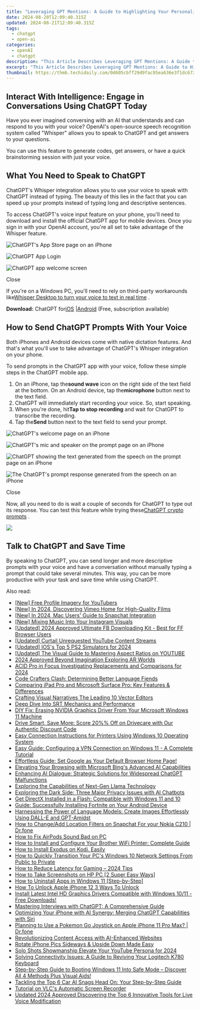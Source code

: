 ```yaml
---
title: "Leveraging GPT Mentions: A Guide to Highlighting Your Personalized GPTs During ChatGPT Interactions"
date: 2024-08-20T12:09:40.315Z
updated: 2024-08-21T12:09:40.315Z
tags:
  - chatgpt
  - open-ai
categories:
  - openAI
  - chatgpt
description: "This Article Describes Leveraging GPT Mentions: A Guide to Highlighting Your Personalized GPTs During ChatGPT Interactions"
excerpt: "This Article Describes Leveraging GPT Mentions: A Guide to Highlighting Your Personalized GPTs During ChatGPT Interactions"
thumbnail: https://thmb.techidaily.com/0d605cbff29d9fac95ea636e3f1dc6722b73dcac2e7b43e02dacf71b94afcc8e.jpg
---
```


## Interact With Intelligence: Engage in Conversations Using ChatGPT Today

 Have you ever imagined conversing with an AI that understands and can respond to you with your voice? OpenAI's open-source speech recognition system called "Whisper" allows you to speak to ChatGPT and get answers to your questions.

 You can use this feature to generate codes, get answers, or have a quick brainstorming session with just your voice.

## What You Need to Speak to ChatGPT

 ChatGPT's Whisper integration allows you to use your voice to speak with ChatGPT instead of typing. The beauty of this lies in the fact that you can speed up your prompts instead of typing long and descriptive sentences.

 To access ChatGPT's voice input feature on your phone, you'll need to download and install the official ChatGPT app for mobile devices. Once you sign in with your OpenAI account, you're all set to take advantage of the Whisper feature.

![ChatGPT's App Store page on an iPhone](https://static1.makeuseofimages.com/wordpress/wp-content/uploads/2023/08/chatgpt-s-app-store-page-on-an-iphone.jpg)

![ChatGPT App Login](https://static1.makeuseofimages.com/wordpress/wp-content/uploads/2023/05/chatgpt-app-login.jpg)

![ChatGPT app welcome screen](https://static1.makeuseofimages.com/wordpress/wp-content/uploads/2023/05/chatgpt-app-welcome-screen.jpg)

Close

 If you're on a Windows PC, you'll need to rely on third-party workarounds like[Whisper Desktop to turn your voice to text in real time](https://www.makeuseof.com/windows-whisper-desktop-guide/) .

**Download:** ChatGPT for[iOS](http://apps.apple.com/app/openai-chatgpt/id6448311069) |[Android](https://www.anrdoezrs.net/links/7251228/type/dlg/sid/UUmuoUeUpU2029654/https://play.google.com/store/apps/details?id=com.openai.chatgpt&hl=en&gl=US) (Free, subscription available)

## How to Send ChatGPT Prompts With Your Voice

 Both iPhones and Android devices come with native dictation features. And that's what you'll use to take advantage of ChatGPT's Whisper integration on your phone.

 To send prompts in the ChatGPT app with your voice, follow these simple steps in the ChatGPT mobile app.

1. On an iPhone, tap the**sound wave** icon on the right side of the text field at the bottom. On an Android device, tap the**microphone** button next to the text field.
2. ChatGPT will immediately start recording your voice. So, start speaking.
3. When you're done, hit**Tap to stop recording** and wait for ChatGPT to transcribe the recording.
4. Tap the**Send** button next to the text field to send your prompt.

![ChatGPT's welcome page on an iPhone](https://static1.makeuseofimages.com/wordpress/wp-content/uploads/2023/09/img_4309.jpg)

![ChatGPT's mic and speaker on the prompt page on an iPhone](https://static1.makeuseofimages.com/wordpress/wp-content/uploads/2023/09/img_4311.jpg)

![ChatGPT showing the text generated from the speech on the prompt page on an iPhone](https://static1.makeuseofimages.com/wordpress/wp-content/uploads/2023/09/img_4313.jpg)

![The ChatGPT's prompt response generated from the speech on an iPhone](https://static1.makeuseofimages.com/wordpress/wp-content/uploads/2023/09/img_4314.jpg)

Close

 Now, all you need to do is wait a couple of seconds for ChatGPT to type out its response. You can test this feature while trying these[ChatGPT crypto prompts](https://www.makeuseof.com/the-best-chatgpt-crypto-prompts/) .

<!-- affiliate ads begin -->
<a href="https://estore.winxdvd.com/order/checkout.php?PRODS=4612444&QTY=1&AFFILIATE=108875&CART=1"><img src="https://www.winxdvd.com/affiliate/new-banner/pt-728x90.jpg" border="0"></a>
<!-- affiliate ads end -->
## Talk to ChatGPT and Save Time

 By speaking to ChatGPT, you can send longer and more descriptive prompts with your voice and have a conversation without manually typing a prompt that could take several minutes. This way, you can be more productive with your task and save time while using ChatGPT.


<ins class="adsbygoogle"
     style="display:block"
     data-ad-format="autorelaxed"
     data-ad-client="ca-pub-7571918770474297"
     data-ad-slot="1223367746"></ins>



<ins class="adsbygoogle"
     style="display:block"
     data-ad-client="ca-pub-7571918770474297"
     data-ad-slot="8358498916"
     data-ad-format="auto"
     data-full-width-responsive="true"></ins>

<span class="atpl-alsoreadstyle">Also read:</span>
<div><ul>
<li><a href="https://youtube-stream.techidaily.com/new-free-profile-imagery-for-youtubers/"><u>[New] Free Profile Imagery for YouTubers</u></a></li>
<li><a href="https://vimeo-videos.techidaily.com/new-in-2024-discovering-vimeo-home-for-high-quality-films/"><u>[New] In 2024, Discovering Vimeo  Home for High-Quality Films</u></a></li>
<li><a href="https://snapchat-videos.techidaily.com/new-in-2024-mac-users-guide-to-snapchat-integration/"><u>[New] In 2024, Mac Users' Guide to Snapchat Integration</u></a></li>
<li><a href="https://instagram-videos.techidaily.com/new-mixing-music-into-your-instagram-visuals/"><u>[New] Mixing Music Into Your Instagram Visuals</u></a></li>
<li><a href="https://facebook-clips.techidaily.com/updated-2024-approved-ultimate-fb-downloading-kit-best-for-ff-browser-users/"><u>[Updated] 2024 Approved  Ultimate FB Downloading Kit - Best for FF Browser Users</u></a></li>
<li><a href="https://youtube-videos.techidaily.com/updated-curtail-unrequested-youtube-content-streams/"><u>[Updated] Curtail Unrequested YouTube Content Streams</u></a></li>
<li><a href="https://screen-capture.techidaily.com/updated-ioss-top-5-ps2-simulators-for-2024/"><u>[Updated] IOS's Top 5 PS2 Simulators for 2024</u></a></li>
<li><a href="https://facebook-record-videos.techidaily.com/updated-the-visual-guide-to-mastering-aspect-ratios-on-youtube/"><u>[Updated] The Visual Guide to Mastering Aspect Ratios on YOUTUBE</u></a></li>
<li><a href="https://extra-resources.techidaily.com/2024-approved-beyond-imagination-exploring-ar-worlds/"><u>2024 Approved  Beyond Imagination  Exploring AR Worlds</u></a></li>
<li><a href="https://fox-links.techidaily.com/acid-pro-in-focus-investigating-replacements-and-comparisons-for-2024/"><u>ACID Pro in Focus  Investigating Replacements and Comparisons for 2024</u></a></li>
<li><a href="https://tech-haven.techidaily.com/code-crafters-clash-determining-better-language-fiends/"><u>Code Crafters Clash: Determining Better Language Fiends</u></a></li>
<li><a href="https://buynow-info.techidaily.com/comparing-ipad-pro-and-microsoft-surface-pro-key-features-and-differences/"><u>Comparing iPad Pro and Microsoft Surface Pro: Key Features & Differences</u></a></li>
<li><a href="https://article-posts.techidaily.com/crafting-visual-narratives-the-leading-10-vector-editors/"><u>Crafting Visual Narratives  The Leading 10 Vector Editors</u></a></li>
<li><a href="https://fox-info.techidaily.com/deep-dive-into-srt-mechanics-and-performance/"><u>Deep Dive Into SRT Mechanics and Performance</u></a></li>
<li><a href="https://tech-haven.techidaily.com/diy-fix-erasing-nvidia-graphics-driver-from-your-microsoft-windows-11-machine/"><u>DIY Fix: Erasing NVIDIA Graphics Driver From Your Microsoft Windows 11 Machine</u></a></li>
<li><a href="https://tech-haven.techidaily.com/1723808315891-drive-smart-save-more-score-20-off-on-drivecare-with-our-authentic-discount-code/"><u>Drive Smart, Save More: Score 20%% Off on Drivecare with Our Authentic Discount Code</u></a></li>
<li><a href="https://tech-haven.techidaily.com/easy-connection-instructions-for-printers-using-windows-10-operating-system/"><u>Easy Connection Instructions for Printers Using Windows 10 Operating System</u></a></li>
<li><a href="https://tech-haven.techidaily.com/easy-guide-configuring-a-vpn-connection-on-windows-11-a-complete-tutorial/"><u>Easy Guide: Configuring a VPN Connection on Windows 11 - A Complete Tutorial</u></a></li>
<li><a href="https://tech-haven.techidaily.com/1723808282291-effortless-guide-set-google-as-your-default-browser-home-page/"><u>Effortless Guide: Set Google as Your Default Browser Home Page!</u></a></li>
<li><a href="https://tech-haven.techidaily.com/elevating-your-browsing-with-microsoft-bings-advanced-ai-capabilities/"><u>Elevating Your Browsing with Microsoft Bing's Advanced AI Capabilities</u></a></li>
<li><a href="https://tech-haven.techidaily.com/enhancing-ai-dialogue-strategic-solutions-for-widespread-chatgpt-malfunctions/"><u>Enhancing AI Dialogue: Strategic Solutions for Widespread ChatGPT Malfunctions</u></a></li>
<li><a href="https://tech-haven.techidaily.com/exploring-the-capabilities-of-next-gen-llama-technology/"><u>Exploring the Capabilities of Next-Gen Llama Technology</u></a></li>
<li><a href="https://tech-haven.techidaily.com/exploring-the-dark-side-three-major-privacy-issues-with-ai-chatbots/"><u>Exploring the Dark Side: Three Major Privacy Issues with AI Chatbots</u></a></li>
<li><a href="https://tech-haven.techidaily.com/get-directx-installed-in-a-flash-compatible-with-windows-11-and-10/"><u>Get DirectX Installed in a Flash: Compatible with Windows 11 and 10</u></a></li>
<li><a href="https://tech-haven.techidaily.com/guide-successfully-installing-fortnite-on-your-android-device/"><u>Guide: Successfully Installing Fortnite on Your Android Device</u></a></li>
<li><a href="https://tech-haven.techidaily.com/harnessing-the-power-of-language-models-create-images-effortlessly-using-dall-e-and-gpt-amidst/"><u>Harnessing the Power of Language Models: Create Images Effortlessly Using DALL-E and GPT-Amidst</u></a></li>
<li><a href="https://location-social.techidaily.com/how-to-changeadd-location-filters-on-snapchat-for-your-nokia-c210-drfone-by-drfone-virtual-android/"><u>How to Change/Add Location Filters on Snapchat For your Nokia C210 | Dr.fone</u></a></li>
<li><a href="https://tech-haven.techidaily.com/how-to-fix-airpods-sound-bad-on-pc/"><u>How to Fix AirPods Sound Bad on PC</u></a></li>
<li><a href="https://tech-haven.techidaily.com/how-to-install-and-configure-your-brother-wifi-printer-complete-guide/"><u>How to Install and Configure Your Brother WiFi Printer: Complete Guide</u></a></li>
<li><a href="https://tech-haven.techidaily.com/how-to-install-exodus-on-kodi-easily/"><u>How to Install Exodus on Kodi. Easily</u></a></li>
<li><a href="https://tech-haven.techidaily.com/how-to-quickly-transition-your-pcs-windows-10-network-settings-from-public-to-private/"><u>How to Quickly Transition Your PC's Windows 10 Network Settings From Public to Private</u></a></li>
<li><a href="https://tech-haven.techidaily.com/1723808323099-how-to-reduce-latency-for-gaming-2024-tips/"><u>How to Reduce Latency for Gaming – 2024 Tips</u></a></li>
<li><a href="https://tech-haven.techidaily.com/how-to-take-screenshots-on-hp-pc-2-super-easy-ways/"><u>How to Take Screenshots on HP PC [2 Super Easy Ways]</u></a></li>
<li><a href="https://tech-haven.techidaily.com/how-to-uninstall-apps-in-windows-11-step-by-step/"><u>How to Uninstall Apps in Windows 11 [Step-by-Step]</u></a></li>
<li><a href="https://sim-unlock.techidaily.com/how-to-unlock-apple-iphone-12-3-ways-to-unlock-by-drfone-ios/"><u>How To Unlock Apple iPhone 12 3 Ways To Unlock</u></a></li>
<li><a href="https://win-dash.techidaily.com/1722977561228-install-latest-intel-hd-graphics-drivers-compatible-with-windows-1011-free-downloads/"><u>Install Latest Intel HD Graphics Drivers Compatible with Windows 10/11 - Free Downloads!</u></a></li>
<li><a href="https://tech-haven.techidaily.com/mastering-interviews-with-chatgpt-a-comprehensive-guide/"><u>Mastering Interviews with ChatGPT: A Comprehensive Guide</u></a></li>
<li><a href="https://tech-haven.techidaily.com/optimizing-your-iphone-with-ai-synergy-merging-chatgpt-capabilities-with-siri/"><u>Optimizing Your iPhone with AI Synergy: Merging ChatGPT Capabilities with Siri</u></a></li>
<li><a href="https://ios-pokemon-go.techidaily.com/planning-to-use-a-pokemon-go-joystick-on-apple-iphone-11-pro-max-drfone-by-drfone-virtual-ios/"><u>Planning to Use a Pokemon Go Joystick on Apple iPhone 11 Pro Max? | Dr.fone</u></a></li>
<li><a href="https://tech-haven.techidaily.com/revolutionizing-content-access-with-ai-enhanced-websites/"><u>Revolutionizing Content Access with AI-Enhanced Websites</u></a></li>
<li><a href="https://extra-lessons.techidaily.com/rotate-iphone-pics-sideways-and-upside-down-made-easy/"><u>Rotate iPhone Pics  Sideways & Upside Down Made Easy</u></a></li>
<li><a href="https://facebook-record-videos.techidaily.com/solo-shots-showmanship-elevate-your-youtube-persona-for-2024/"><u>Solo Shots Showmanship  Elevate Your YouTube Persona for 2024</u></a></li>
<li><a href="https://tech-haven.techidaily.com/solving-connectivity-issues-a-guide-to-reviving-your-logitech-k780-keyboard/"><u>Solving Connectivity Issues: A Guide to Reviving Your Logitech K780 Keyboard</u></a></li>
<li><a href="https://tech-haven.techidaily.com/1723808252249-step-by-step-guide-to-booting-windows-11-into-safe-mode-discover-all-4-methods-plus-visual-aids/"><u>Step-by-Step Guide to Booting Windows 11 Into Safe Mode – Discover All 4 Methods Plus Visual Aids!</u></a></li>
<li><a href="https://tech-haven.techidaily.com/tackling-the-top-6-car-ai-snags-head-on-your-step-by-step-guide/"><u>Tackling the Top 6 Car AI Snags Head On: Your Step-by-Step Guide</u></a></li>
<li><a href="https://screen-video-capture.techidaily.com/tutorial-on-vlcs-automatic-screen-recorder/"><u>Tutorial on VLC's Automatic Screen Recorder</u></a></li>
<li><a href="https://sound-optimizing.techidaily.com/updated-2024-approved-discovering-the-top-6-innovative-tools-for-live-voice-modification/"><u>Updated 2024 Approved Discovering the Top 6 Innovative Tools for Live Voice Modification</u></a></li>
</ul></div>
